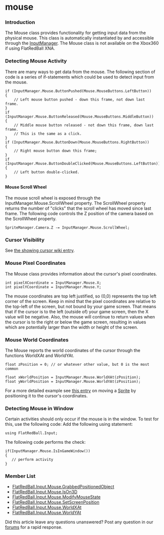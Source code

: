 # mouse

### Introduction

The Mouse class provides functionality for getting input data from the physical mouse. This class is automatically instantiated by and accessible through the [InputManager](../../../../../frb/docs/index.php). The Mouse class is not available on the Xbox360 if using FlatRedBall XNA.

### Detecting Mouse Activity

There are many ways to get data from the mouse. The following section of code is a series of if-statements which could be used to detect input from the mouse.

```
if (InputManager.Mouse.ButtonPushed(Mouse.MouseButtons.LeftButton))
{
    // Left mouse button pushed - down this frame, not down last frame.
}
if (InputManager.Mouse.ButtonReleased(Mouse.MouseButtons.MiddleButton))
{
    // Middle mouse button released - not down this frame, down last frame.
    // This is the same as a click.
}
if (InputManager.Mouse.ButtonDown(Mouse.MouseButtons.RightButton))
{
    // Right mouse button down this frame;
}
if (InputManager.Mouse.ButtonDoubleClicked(Mouse.MouseButtons.LeftButton))
{
    // Left button double-clicked.
}
```

#### Mouse Scroll Wheel

The mouse scroll wheel is exposed through the InputManager.Mouse.ScrollWheel property. The ScrollWheel property returns the number of "clicks" that the scroll wheel has moved since last frame. The following code controls the Z position of the camera based on the ScrollWheel property.

```
SpriteManager.Camera.Z -= InputManager.Mouse.ScrollWheel;
```

### Cursor Visibility

See [the showing cursor wiki entry](../../../../../frb/docs/index.php#Showing_Cursor).

### Mouse Pixel Coordinates

The Mouse class provides information about the cursor's pixel coordinates.

```
int pixelXCoordinate = InputManager.Mouse.X;
int pixelYCoordinate = InputManager.Mouse.Y;
```

The mouse coordinates are top left justified, so (0,0) represents the top left corner of the screen. Keep in mind that the pixel coordinates are relative to the top-left of the screen, but not bound by your game screen. That means that if the cursor is to the left (outside of) your game screen, then the X value will be negative. Also, the mouse will continue to return values when the cursor is to the right or below the game screen, resulting in values which are potentially larger than the width or height of the screen.

### Mouse World Coordinates

The Mouse reports the world coordinates of the cursor through the functions WorldXAt and WorldYAt.

```
float zPosition = 0; // or whatever other value, but 0 is the most common

float xWorldPosition = InputManager.Mouse.WorldXAt(zPosition);
float yWorldPosition = InputManager.Mouse.WorldYAt(zPosition);
```

For a more detailed example see [this entry](../../../../../frb/docs/index.php#Creating_Attachments) on moving a [Sprite](../../../../../frb/docs/index.php) by positioning it to the cursor's coordinates.

### Detecting Mouse in Window

Certain activities should only occur if the mouse is in the window. To test for this, use the following code: Add the following using statement:

```
using FlatRedBall.Input;
```

The following code performs the check:

```
if(InputManager.Mouse.IsInGameWindow())
{
   // perform activity
}
```

### Member List

* [FlatRedBall.Input.Mouse.GrabbedPositionedObject](../../../../../frb/docs/index.php)
* [FlatRedBall.Input.Mouse.IsOn3D](../../../../../frb/docs/index.php)
* [FlatRedBall.Input.Mouse.ModifyMouseState](../../../../../frb/docs/index.php)
* [FlatRedBall.Input.Mouse.SetScreenPosition](../../../../../frb/docs/index.php)
* [FlatRedBall.Input.Mouse.WorldXAt](../../../../../frb/docs/index.php)
* [FlatRedBall.Input.Mouse.WorldYAt](../../../../../frb/docs/index.php)

Did this article leave any questions unanswered? Post any question in our [forums](../../../../../frb/forum.md) for a rapid response.
